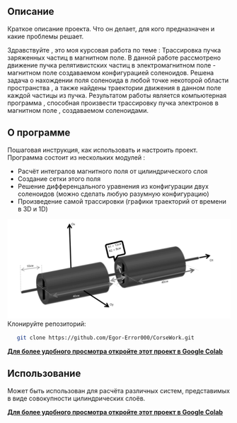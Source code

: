 ## Описание
Краткое описание проекта. Что он делает, для кого предназначен и какие проблемы решает.

Здравствуйте , это моя курсовая работа по теме : Трассировка пучка заряженных частиц в магнитном поле.
В данной работе рассмотрено движение пучка релятивистских частиц в электромагнитном поле - магнитном поле
создаваемом конфигурацией соленоидов. Решена задача о нахождении поля  соленоида в любой точке некоторой 
области пространства , а также найдены  траектории движения в данном поле каждой частицы из пучка. Результатом 
работы является компьютерная программа , способная произвести трассировку пучка электронов в магнитном поле , 
создаваемом соленоидами. 

## О программе
Пошаговая инструкция, как использовать и настроить проект.
Программа состоит из нескольких модулей :
- Расчёт интегралов магнитного поля от цилиндрического слоя
- Создание сетки этого поля
- Решение дифференцального уравнения из конфигурации двух соленоидов (можно сделать любую разумную конфигурацию)
- Произведение самой трассировки (графики траекторий от времени в 3D и 1D)
  
![Логотип](images/Рисунок1.png)
Клонируйте репозиторий:
```bash
   git clone https://github.com/Egor-Error000/CorseWork.git
```
[**Для более удобного просмотра откройте этот проект в Google Colab**](https://colab.research.google.com/drive/1GFlegtTJbYN7CpBvHyhXd0M9yh2RhYku#scrollTo=K_6wAWGcU-_D&line=2&uniqifier=1)

## Использование
Может быть использован для расчёта различных систем, представимых в виде совокупности цилиндрических слоёв.

[**Для более удобного просмотра откройте этот проект в Google Colab**](https://colab.research.google.com/drive/1GFlegtTJbYN7CpBvHyhXd0M9yh2RhYku?usp=sharing)

